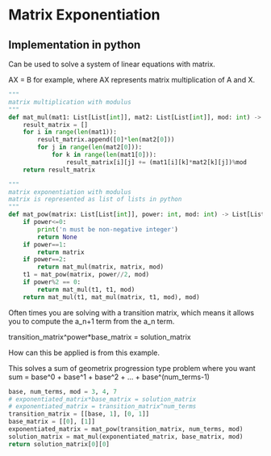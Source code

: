 # Matrix Exponentiation


## Implementation in python

Can be used to solve a system of linear equations with matrix.

AX = B for example, where AX represents matrix multiplication of A and X.

```py
"""
matrix multiplication with modulus
"""
def mat_mul(mat1: List[List[int]], mat2: List[List[int]], mod: int) -> List[List[int]]:
    result_matrix = []
    for i in range(len(mat1)):
        result_matrix.append([0]*len(mat2[0]))
        for j in range(len(mat2[0])):
            for k in range(len(mat1[0])):
                result_matrix[i][j] += (mat1[i][k]*mat2[k][j])%mod
    return result_matrix

"""
matrix exponentiation with modulus
matrix is represented as list of lists in python
"""
def mat_pow(matrix: List[List[int]], power: int, mod: int) -> List[List[int]]:
    if power<=0:
        print('n must be non-negative integer')
        return None
    if power==1:
        return matrix
    if power==2:
        return mat_mul(matrix, matrix, mod)
    t1 = mat_pow(matrix, power//2, mod)
    if power%2 == 0:
        return mat_mul(t1, t1, mod)
    return mat_mul(t1, mat_mul(matrix, t1, mod), mod)

```

Often times you are solving with a transition matrix, which means it allows you to compute the a_n+1 term from the a_n term.

transition_matrix^power*base_matrix = solution_matrix

How can this be applied is from this example. 

This solves a sum of geometrix progression type problem where you want
sum = base^0 + base^1 + base^2 + ... + base^(num_terms-1)

```py
base, num_terms, mod = 3, 4, 7
# exponentiated_matrix*base_matrix = solution_matrix
# exponentiated_matrix = transition_matrix^num_terms
transition_matrix = [[base, 1], [0, 1]]
base_matrix = [[0], [1]]
exponentiated_matrix = mat_pow(transition_matrix, num_terms, mod)
solution_matrix = mat_mul(exponentiated_matrix, base_matrix, mod)
return solution_matrix[0][0]
```